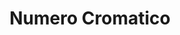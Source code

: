 ---
layout: page
title: Numero Cromatico
description: "Artist | Research centre | Art and neuroscience | Publisher"
img: assets/img/collaborations/numerocromatico.jpg
importance: #1
category: #work
related_publications: false
inline: false
redirect: https://www.numerocromatico.com/
---